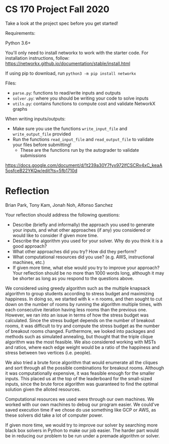 # CS 170 Project Fall 2020

Take a look at the project spec before you get started!

Requirements:

Python 3.6+

You'll only need to install networkx to work with the starter code. For installation instructions, follow: https://networkx.github.io/documentation/stable/install.html

If using pip to download, run `python3 -m pip install networkx`


Files:
- `parse.py`: functions to read/write inputs and outputs
- `solver.py`: where you should be writing your code to solve inputs
- `utils.py`: contains functions to compute cost and validate NetworkX graphs

When writing inputs/outputs:
- Make sure you use the functions `write_input_file` and `write_output_file` provided
- Run the functions `read_input_file` and `read_output_file` to validate your files before submitting!
  - These are the functions run by the autograder to validate submissions


https://docs.google.com/document/d/1t239a30Y7fyx972lfCSCRv4xC_keaA5osfceB22YKQw/edit?ts=5fb1710d





# Reflection
Brian Park, Tony Kam, Jonah Noh, Alfonso Sanchez 

Your reflection should address the following questions:
* Describe (briefly and informally) the approach you used to generate your inputs, and what other approaches (if
any) you considered or would like to consider if given more time.
* Describe the algorithm you used for your solver. Why do you think it is a good approach?
* What other approaches did you try? How did they perform?
* What computational resources did you use? (e.g. AWS, instructional machines, etc.)
* If given more time, what else would you try to improve your approach?
Your reflection should be no more than 1000 words long, although it may be shorter as long as you respond to the questions above.

We considered using greedy algorithm such as the multiple knapsack algorithm to group students according to stress budget and maximizing happiness. In doing so, we started with k = n rooms, and then sought to cut down on the number of rooms by running the algorithm multiple times, with each consecutive iteration having less rooms than the previous one. However, we ran into an issue in terms of how the stress budget was calculated. Since the stress budget depends on the number of breakout rooms, it was difficult to try and compute the stress budget as the number of breakout rooms changed. Furthermore, we looked into packages and methods such as simulated annealing, but thought that the triple clique algorithm was the most feasible. We also considered working with MSTs and ratios, where each edge weight would be a ratio of the happiness and stress between two vertices (i.e. people).

We also tried a brute force algorithm that would enumerate all the cliques and sort through all the possible combinations for breakout rooms. Although it was computationally expensive, it was feasible enough for the smaller inputs. This placed us at the top of the leaderboard for the small-sized inputs, since the brute force algorithm was guaranteed to find the optimal solution given the alloted resources.

Computational resources we used were through our own machines. We worked with our own machines to debug our program easier. We could've saved execution time if we chose do use something like GCP or AWS, as these solvers did take a lot of computer power.

If given more time, we would try to improve our solver by searching more black box solvers in Python to make our job easier. The harder part would be in reducing our problem to be run under a premade algorithm or solver.

